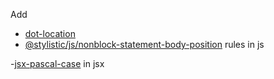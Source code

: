 Add
- [dot-location](https://eslint.style/rules/js/dot-location)
- [@stylistic/js/nonblock-statement-body-position](https://eslint.style/rules/js/nonblock-statement-body-position)
 rules in js

 -[jsx-pascal-case](https://eslint.style/rules/jsx/jsx-pascal-case) in jsx